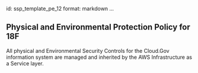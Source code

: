id: ssp_template_pe_12
format: markdown
...
## Physical and Environmental Protection Policy for 18F

All physical and Environmental Security Controls for the Cloud.Gov information system are managed and inherited by the AWS Infrastructure as a Service layer.
